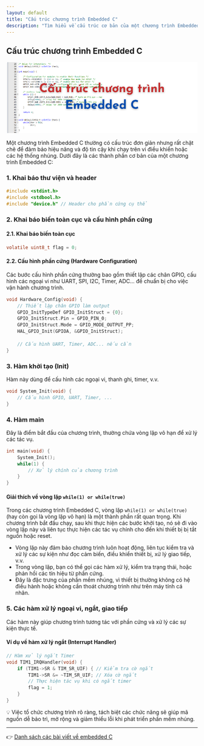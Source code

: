 ```yaml
---
layout: default
title: "Cấu trúc chương trình Embedded C"
description: "Tìm hiểu về cấu trúc cơ bản của một chương trình Embedded C"
---
```


## Cấu trúc chương trình Embedded C

<p align="center">
  <img src="/embedded/program-structure/img/prog_struct.png" alt="Cấu trúc chương trình Embedded C" style="width: 100vw" />
</p>

Một chương trình Embedded C thường có cấu trúc đơn giản nhưng rất chặt chẽ để đảm bảo hiệu năng và độ tin cậy khi chạy trên vi điều khiển hoặc các hệ thống nhúng. Dưới đây là các thành phần cơ bản của một chương trình Embedded C:

### 1. Khai báo thư viện và header
```c
#include <stdint.h>
#include <stdbool.h>
#include "device.h" // Header cho phần cứng cụ thể
```

### 2. Khai báo biến toàn cục và cấu hình phần cứng
#### 2.1. Khai báo biến toàn cục
```c
volatile uint8_t flag = 0;
```
#### 2.2. Cấu hình phần cứng (Hardware Configuration)
Các bước cấu hình phần cứng thường bao gồm thiết lập các chân GPIO, cấu hình các ngoại vi như UART, SPI, I2C, Timer, ADC... để chuẩn bị cho việc vận hành chương trình.

```c
void Hardware_Config(void) {
    // Thiết lập chân GPIO làm output
    GPIO_InitTypeDef GPIO_InitStruct = {0};
    GPIO_InitStruct.Pin = GPIO_PIN_0;
    GPIO_InitStruct.Mode = GPIO_MODE_OUTPUT_PP;
    HAL_GPIO_Init(GPIOA, &GPIO_InitStruct);

    // Cấu hình UART, Timer, ADC... nếu cần
}
```

### 3. Hàm khởi tạo (Init)
Hàm này dùng để cấu hình các ngoại vi, thanh ghi, timer, v.v.
```c
void System_Init(void) {
    // Cấu hình GPIO, UART, Timer, ...
}
```

### 4. Hàm main
Đây là điểm bắt đầu của chương trình, thường chứa vòng lặp vô hạn để xử lý các tác vụ.
```c
int main(void) {
    System_Init();
    while(1) {
        // Xử lý chính của chương trình
    }
}
```
#### Giải thích về vòng lặp `while(1) or while(true)`
Trong các chương trình Embedded C, vòng lặp `while(1) or while(true)` (hay còn gọi là vòng lặp vô hạn) là một thành phần rất quan trọng. Khi chương trình bắt đầu chạy, sau khi thực hiện các bước khởi tạo, nó sẽ đi vào vòng lặp này và liên tục thực hiện các tác vụ chính cho đến khi thiết bị bị tắt nguồn hoặc reset.

- Vòng lặp này đảm bảo chương trình luôn hoạt động, liên tục kiểm tra và xử lý các sự kiện như đọc cảm biến, điều khiển thiết bị, xử lý giao tiếp, v.v.
- Trong vòng lặp, bạn có thể gọi các hàm xử lý, kiểm tra trạng thái, hoặc phản hồi các tín hiệu từ phần cứng.
- Đây là đặc trưng của phần mềm nhúng, vì thiết bị thường không có hệ điều hành hoặc không cần thoát chương trình như trên máy tính cá nhân.

### 5. Các hàm xử lý ngoại vi, ngắt, giao tiếp
Các hàm này giúp chương trình tương tác với phần cứng và xử lý các sự kiện thực tế.
#### Ví dụ về hàm xử lý ngắt (Interrupt Handler)
```c
// Hàm xử lý ngắt Timer
void TIM1_IRQHandler(void) {
    if (TIM1->SR & TIM_SR_UIF) { // Kiểm tra cờ ngắt
        TIM1->SR &= ~TIM_SR_UIF; // Xóa cờ ngắt
        // Thực hiện tác vụ khi có ngắt timer
        flag = 1;
    }
}
```

💡 Việc tổ chức chương trình rõ ràng, tách biệt các chức năng sẽ giúp mã nguồn dễ bảo trì, mở rộng và giảm thiểu lỗi khi phát triển phần mềm nhúng.

---

👉 [Danh sách các bài viết về embedded C](/embedded/posts/)